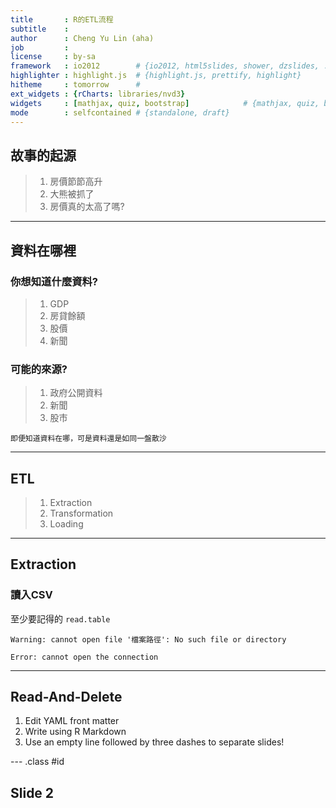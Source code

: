 ```yaml
---
title       : R的ETL流程
subtitle    : 
author      : Cheng Yu Lin (aha)
job         : 
license     : by-sa
framework   : io2012        # {io2012, html5slides, shower, dzslides, ...}
highlighter : highlight.js  # {highlight.js, prettify, highlight}
hitheme     : tomorrow      # 
ext_widgets : {rCharts: libraries/nvd3}
widgets     : [mathjax, quiz, bootstrap]            # {mathjax, quiz, bootstrap}
mode        : selfcontained # {standalone, draft}
---
```



## 故事的起源

> 1. 房價節節高升
> 2. 大熊被抓了
> 3. 房價真的太高了嗎?

--- 

## 資料在哪裡

### 你想知道什麼資料?

> 1. GDP
> 2. 房貸餘額
> 3. 股價
> 4. 新聞

### 可能的來源?
> 1. 政府公開資料
> 2. 新聞
> 3. 股市

`即便知道資料在哪，可是資料還是如同一盤散沙`

---  

## ETL

> 1. Extraction
> 2. Transformation
> 3. Loading

--- 

## Extraction

### 讀入CSV

至少要記得的 `read.table`

```
Warning: cannot open file '檔案路徑': No such file or directory
```

```
Error: cannot open the connection
```

--- 
## Read-And-Delete

1. Edit YAML front matter
2. Write using R Markdown
3. Use an empty line followed by three dashes to separate slides!

--- .class #id 

## Slide 2




